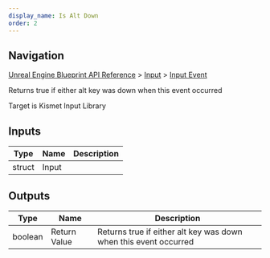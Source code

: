 ```yaml
---
display_name: Is Alt Down
order: 2
---
```

## Navigation

[Unreal Engine Blueprint API Reference](https://dev.epicgames.com/documentation/en-us/unreal-engine/BlueprintAPI) > [Input](https://dev.epicgames.com/documentation/en-us/unreal-engine/BlueprintAPI/Input) > [Input Event](https://dev.epicgames.com/documentation/en-us/unreal-engine/BlueprintAPI/Input/InputEvent)

Returns true if either alt key was down when this event occurred

Target is Kismet Input Library

## Inputs

| Type | Name | Description |
| --- | --- | --- |
| struct | Input |  |

## Outputs

| Type | Name | Description |
| --- | --- | --- |
| boolean | Return Value | Returns true if either alt key was down when this event occurred |
